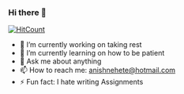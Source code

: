 ### Hi there 👋

 [![HitCount](https://hits.dwyl.com/AnishNehete/AnishNehete.svg?style=flat-square&show=unique)](http://hits.dwyl.com/AnishNehete/AnishNehete)

- 🔭 I’m currently working on taking rest
- 🌱 I’m currently learning on how to be patient
- 💬 Ask me about anything
- 📫 How to reach me: anishnehete@hotmail.com
- ⚡ Fun fact: I hate writing Assignments


